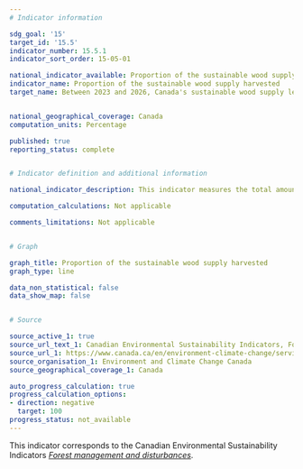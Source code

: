 ```yaml
---
# Indicator information

sdg_goal: '15'
target_id: '15.5'
indicator_number: 15.5.1
indicator_sort_order: 15-05-01

national_indicator_available: Proportion of the sustainable wood supply harvested
indicator_name: Proportion of the sustainable wood supply harvested
target_name: Between 2023 and 2026, Canada's sustainable wood supply level exceeds the annual timber harvests


national_geographical_coverage: Canada
computation_units: Percentage

published: true
reporting_status: complete


# Indicator definition and additional information

national_indicator_description: This indicator measures the total amount of timber harvested annually as a percentage of the sustainable wood supply. To ensure that forests can continue to provide timber, harvests must remain within sustainable limits. The sustainable wood supply is defined as the potential volume of timber which can be harvested sustainably as determined by a complex analysis of ecological, economic, and social considerations. <em>Environment and Climate Change Canada (ECCC)</em>

computation_calculations: Not applicable

comments_limitations: Not applicable


# Graph

graph_title: Proportion of the sustainable wood supply harvested
graph_type: line

data_non_statistical: false
data_show_map: false


# Source

source_active_1: true
source_url_text_1: Canadian Environmental Sustainability Indicators, Forest management and disturbances
source_url_1: https://www.canada.ca/en/environment-climate-change/services/environmental-indicators/forest-management-disturbances.html
source_organisation_1: Environment and Climate Change Canada
source_geographical_coverage_1: Canada

auto_progress_calculation: true
progress_calculation_options:
- direction: negative
  target: 100
progress_status: not_available
---
```

This indicator corresponds to the Canadian Environmental Sustainability Indicators <a href="https://www.canada.ca/en/environment-climate-change/services/environmental-indicators/forest-management-disturbances.html"> <em>Forest management and disturbances</em></a>.

